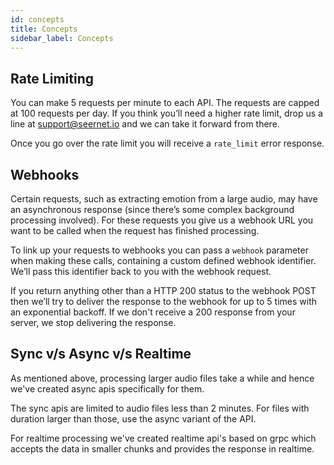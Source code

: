 ```yaml
---
id: concepts
title: Concepts
sidebar_label: Concepts
---
```


## Rate Limiting

You can make 5 requests per minute to each API. The requests are capped at 100 requests per day. If you think you’ll need a higher rate limit, drop us a line at support@seernet.io and we can take it forward from there.

Once you go over the rate limit you will receive a `rate_limit` error response.

## Webhooks

Certain requests, such as extracting emotion from a large audio, may have an asynchronous response (since there’s some complex background processing involved). For these requests you give us a webhook URL you want to be called when the request has finished processing.

To link up your requests to webhooks you can pass a `webhook` parameter when making these calls, containing a custom defined webhook identifier. We’ll pass this identifier back to you with the webhook request.

If you return anything other than a HTTP 200 status to the webhook POST then we’ll try to deliver the response to the webhook for up to 5 times with an exponential backoff. If we don't receive a 200 response from your server, we stop delivering the response.

## Sync v/s Async v/s Realtime

As mentioned above, processing larger audio files take a while and hence we've created async apis specifically for them.

The sync apis are limited to audio files less than 2 minutes. For files with duration larger than those, use the async variant of the API.

For realtime processing we've created realtime api's based on grpc which accepts the data in smaller chunks and provides the response in realtime.

